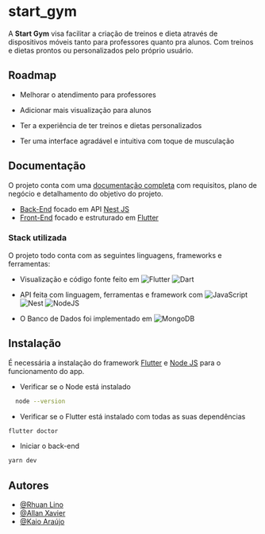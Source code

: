 
# start_gym

A **Start Gym** visa facilitar a criação de treinos e dieta através de dispositivos móveis tanto para professores quanto pra alunos. Com treinos e dietas prontos ou personalizados pelo próprio usuário.
## Roadmap

- Melhorar o atendimento para professores

- Adicionar mais visualização para alunos

- Ter a experiência de ter treinos e dietas personalizados

- Ter uma interface agradável e intuitiva com toque de musculação


## Documentação

O projeto conta com uma [documentação completa](https://docs.google.com/document/d/1KjKLZWC1Fr-DxPJtdWs90OwTQ-gvfMRgz-BPZWcLwno/edit?usp=sharing) com requisitos, plano de negócio e detalhamento do objetivo do projeto.

- [Back-End](https://github.com/RhuanLino/gym-back) focado em API [Nest JS](https://nestjs.com/)
- [Front-End](https://github.com/RhuanLino/gym_app.git) focado e estruturado em [Flutter](https://flutter.dev/)
### Stack utilizada

O projeto todo conta com as seguintes linguagens, frameworks e ferramentas:

- Visualização e código fonte feito em ![Flutter](https://img.shields.io/badge/Flutter-02569B?style=for-the-badge&logo=flutter&logoColor=white) ![Dart](https://img.shields.io/badge/Dart-0175C2?style=for-the-badge&logo=dart&logoColor=white)

- API feita com linguagem, ferramentas e framework com ![JavaScript](https://img.shields.io/badge/JavaScript-F7DF1E?style=for-the-badge&logo=javascript&logoColor=black) ![Nest](https://img.shields.io/badge/nestjs-%23E0234E.svg?style=for-the-badge&logo=nestjs&logoColor=white) ![NodeJS](https://img.shields.io/badge/node.js-6DA55F?style=for-the-badge&logo=node.js&logoColor=white)

- O Banco de Dados foi implementado em ![MongoDB](https://img.shields.io/badge/MongoDB-%234ea94b.svg?style=for-the-badge&logo=mongodb&logoColor=white)
## Instalação

É necessária a instalação do framework [Flutter](https://flutter.dev/) e [Node JS](https://nodejs.org/en) para o funcionamento do app.

- Verificar se o Node está instalado
```bash
  node --version
```

- Verificar se o Flutter está instalado com todas as suas dependências

```bash
flutter doctor
```

- Iniciar o back-end

```bash
yarn dev
```
    
## Autores

- [@Rhuan Lino](https://www.github.com/RhuanLino)
- [@Allan Xavier](https://github.com/Allanxavier12)
- [@Kaio Araújo](https://github.com/KaioHAraujo)

